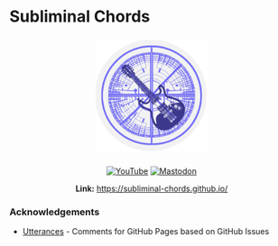 # Subliminal Chords

###

<div align="center">
  <img width="200" height="200" src="https://raw.githubusercontent.com/subliminal-chords/subliminal-chords.github.io/main/public/assets/icons/android-chrome-512x512.png?sanitize=true&raw=true"  />
</div>

###

<div align="center">

  [![YouTube](https://img.shields.io/badge/YouTube-%23FF0000.svg?style=for-the-badge&logo=YouTube&logoColor=white)](https://www.youtube.com/channel/UCyVsUQuCU67SI7nJ7QFpf1w)
  [![Mastodon](https://img.shields.io/badge/-MASTODON-%232B90D9?style=for-the-badge&logo=mastodon&logoColor=white)](https://vmst.io/@mindmatrix)

</div>

<div align="center">

**Link:** https://subliminal-chords.github.io/

</div>

### Acknowledgements

* [Utterances](https://utteranc.es/) - Comments for GitHub Pages based on GitHub Issues
